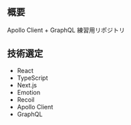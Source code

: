 ## 概要

Apollo Client + GraphQL 練習用リポジトリ

## 技術選定

- React
- TypeScript
- Next.js
- Emotion
- Recoil
- Apollo Client
- GraphQL
